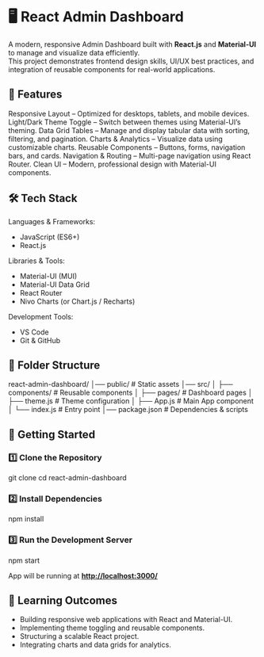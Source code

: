 # 🖥️ React Admin Dashboard

A modern, responsive Admin Dashboard built with **React.js** and **Material-UI** to manage and visualize data efficiently.  
This project demonstrates frontend design skills, UI/UX best practices, and integration of reusable components for real-world applications.

## 📌 Features

Responsive Layout – Optimized for desktops, tablets, and mobile devices.
Light/Dark Theme Toggle – Switch between themes using Material-UI’s theming.
Data Grid Tables – Manage and display tabular data with sorting, filtering, and pagination.
Charts & Analytics – Visualize data using customizable charts.
Reusable Components – Buttons, forms, navigation bars, and cards.
Navigation & Routing – Multi-page navigation using React Router.
Clean UI – Modern, professional design with Material-UI components.

## 🛠️ Tech Stack

Languages & Frameworks:
- JavaScript (ES6+)
- React.js

Libraries & Tools:
- Material-UI (MUI)
- Material-UI Data Grid
- React Router
- Nivo Charts (or Chart.js / Recharts)

Development Tools:
- VS Code
- Git & GitHub

## 📂 Folder Structure


react-admin-dashboard/
│── public/             # Static assets
│── src/
│   ├── components/     # Reusable components
│   ├── pages/          # Dashboard pages
│   ├── theme.js        # Theme configuration
│   ├── App.js          # Main App component
│   └── index.js        # Entry point
│── package.json        # Dependencies & scripts

## 🚀 Getting Started

### 1️⃣ Clone the Repository

git clone
cd react-admin-dashboard

### 2️⃣ Install Dependencies

npm install

### 3️⃣ Run the Development Server

npm start

App will be running at **[http://localhost:3000/](http://localhost:3000/)**

## 🎯 Learning Outcomes

* Building responsive web applications with React and Material-UI.
* Implementing theme toggling and reusable components.
* Structuring a scalable React project.
* Integrating charts and data grids for analytics.

